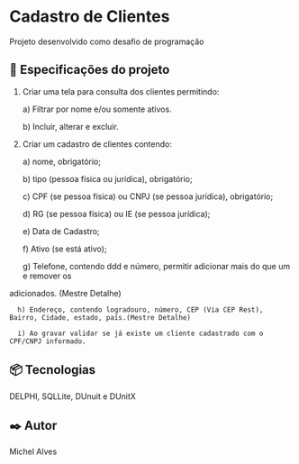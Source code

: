 # Cadastro de Clientes

Projeto desenvolvido como desafio de programação

## 🚀 Especificações do projeto

1) Criar uma tela para consulta dos clientes permitindo:

      a) Filtrar por nome e/ou somente ativos.

      b) Incluir, alterar e excluir.

2) Criar um cadastro de clientes contendo: 

      a) nome, obrigatório;

      b) tipo (pessoa física ou jurídica), obrigatório;

      c) CPF (se pessoa física) ou CNPJ (se pessoa jurídica), obrigatório;

      d) RG (se pessoa física) ou IE (se pessoa jurídica);

      e) Data de Cadastro;

      f) Ativo (se está ativo);     

      g) Telefone, contendo ddd e número, permitir adicionar mais do que um e remover os

 adicionados. (Mestre Detalhe)

      h) Endereço, contendo logradouro, número, CEP (Via CEP Rest), Bairro, Cidade, estado, país.(Mestre Detalhe)

      i) Ao gravar validar se já existe um cliente cadastrado com o CPF/CNPJ informado.



## 📦 Tecnologias

DELPHI, SQLLite, DUnuit e DUnitX

## ✒️ Autor

Michel Alves
